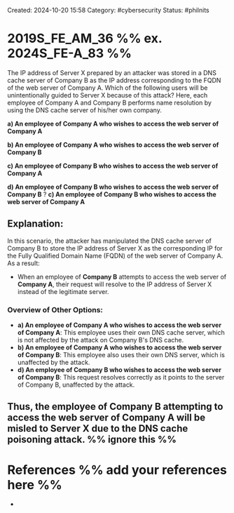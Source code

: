 Created: 2024-10-20 15:58
Category: #cybersecurity 
Status: #philnits



# 2019S_FE_AM_36 %% ex. 2024S_FE-A_83 %%

The IP address of Server X prepared by an attacker was stored in a DNS cache server of Company B as the IP address corresponding to the FQDN of the web server of Company A. Which of the following users will be unintentionally guided to Server X because of this attack? Here, each employee of Company A and Company B performs name resolution by using the DNS cache server of his/her own company. 

**a) An employee of Company A who wishes to access the web server of Company A**

**b) An employee of Company A who wishes to access the web server of Company B** 

**c) An employee of Company B who wishes to access the web server of Company A** 

**d) An employee of Company B who wishes to access the web server of Company B**
?
**c) An employee of Company B who wishes to access the web server of Company A** 
## **Explanation:**

In this scenario, the attacker has manipulated the DNS cache server of Company B to store the IP address of Server X as the corresponding IP for the Fully Qualified Domain Name (FQDN) of the web server of Company A. As a result:

- When an employee of **Company B** attempts to access the web server of **Company A**, their request will resolve to the IP address of Server X instead of the legitimate server.

### Overview of Other Options:

- **a) An employee of Company A who wishes to access the web server of Company A**: This employee uses their own DNS cache server, which is not affected by the attack on Company B's DNS cache.
- **b) An employee of Company A who wishes to access the web server of Company B**: This employee also uses their own DNS server, which is unaffected by the attack.
- **d) An employee of Company B who wishes to access the web server of Company B**: This request resolves correctly as it points to the server of Company B, unaffected by the attack.

Thus, the employee of Company B attempting to access the web server of Company A will be misled to Server X due to the DNS cache poisoning attack.
%% ignore this %%
---









# References %% add your references here %%
- 